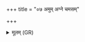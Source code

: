 +++
title = "०७ अमुम् अग्ने चमसम्"

+++
<details><summary>मूलम् (GR)</summary>

अमुम् अग्ने चमसं मा वि जिज्ञरः +++(Bhatt. (⟨ jihvaraḥ))+++  
प्रियो देवानाम् उप सोम्यानाम् ।  
एष यश् चमसो देवपानस्  
तस्मिन्न् एवा अमृता मादयन्ते ॥
</details>